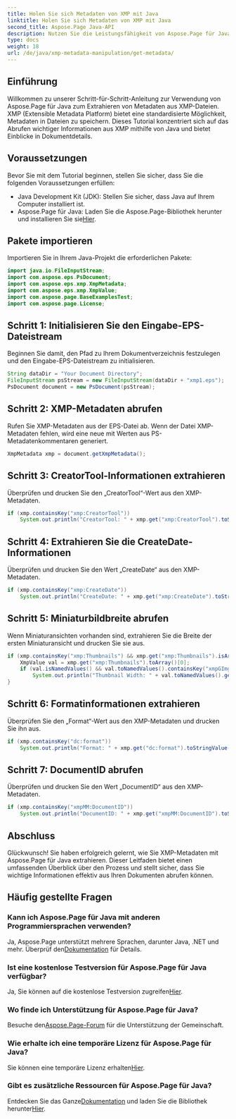 ```yaml
---
title: Holen Sie sich Metadaten von XMP mit Java
linktitle: Holen Sie sich Metadaten von XMP mit Java
second_title: Aspose.Page Java-API
description: Nutzen Sie die Leistungsfähigkeit von Aspose.Page für Java, um XMP-Metadaten mühelos zu extrahieren. Verbessern Sie die Dokumentenanalyse mit unserer Schritt-für-Schritt-Anleitung!
type: docs
weight: 18
url: /de/java/xmp-metadata-manipulation/get-metadata/
---
```

## Einführung
Willkommen zu unserer Schritt-für-Schritt-Anleitung zur Verwendung von Aspose.Page für Java zum Extrahieren von Metadaten aus XMP-Dateien. XMP (Extensible Metadata Platform) bietet eine standardisierte Möglichkeit, Metadaten in Dateien zu speichern. Dieses Tutorial konzentriert sich auf das Abrufen wichtiger Informationen aus XMP mithilfe von Java und bietet Einblicke in Dokumentdetails.
## Voraussetzungen
Bevor Sie mit dem Tutorial beginnen, stellen Sie sicher, dass Sie die folgenden Voraussetzungen erfüllen:
- Java Development Kit (JDK): Stellen Sie sicher, dass Java auf Ihrem Computer installiert ist.
-  Aspose.Page für Java: Laden Sie die Aspose.Page-Bibliothek herunter und installieren Sie sie[Hier](https://releases.aspose.com/page/java/).
## Pakete importieren
Importieren Sie in Ihrem Java-Projekt die erforderlichen Pakete:
```java
import java.io.FileInputStream;
import com.aspose.eps.PsDocument;
import com.aspose.eps.xmp.XmpMetadata;
import com.aspose.eps.xmp.XmpValue;
import com.aspose.page.BaseExamplesTest;
import com.aspose.page.License;
```
## Schritt 1: Initialisieren Sie den Eingabe-EPS-Dateistream
Beginnen Sie damit, den Pfad zu Ihrem Dokumentverzeichnis festzulegen und den Eingabe-EPS-Dateistream zu initialisieren.
```java
String dataDir = "Your Document Directory";
FileInputStream psStream = new FileInputStream(dataDir + "xmp1.eps");
PsDocument document = new PsDocument(psStream);
```
## Schritt 2: XMP-Metadaten abrufen
Rufen Sie XMP-Metadaten aus der EPS-Datei ab. Wenn der Datei XMP-Metadaten fehlen, wird eine neue mit Werten aus PS-Metadatenkommentaren generiert.
```java
XmpMetadata xmp = document.getXmpMetadata();
```
## Schritt 3: CreatorTool-Informationen extrahieren
Überprüfen und drucken Sie den „CreatorTool“-Wert aus den XMP-Metadaten.
```java
if (xmp.containsKey("xmp:CreatorTool"))
    System.out.println("CreatorTool: " + xmp.get("xmp:CreatorTool").toStringValue());
```
## Schritt 4: Extrahieren Sie die CreateDate-Informationen
Überprüfen und drucken Sie den Wert „CreateDate“ aus den XMP-Metadaten.
```java
if (xmp.containsKey("xmp:CreateDate"))
    System.out.println("CreateDate: " + xmp.get("xmp:CreateDate").toStringValue());
```
## Schritt 5: Miniaturbildbreite abrufen
Wenn Miniaturansichten vorhanden sind, extrahieren Sie die Breite der ersten Miniaturansicht und drucken Sie sie aus.
```java
if (xmp.containsKey("xmp:Thumbnails") && xmp.get("xmp:Thumbnails").isArray()) {
    XmpValue val = xmp.get("xmp:Thumbnails").toArray()[0];
    if (val.isNamedValues() && val.toNamedValues().containsKey("xmpGImg:width"))
        System.out.println("Thumbnail Width: " + val.toNamedValues().get("xmpGImg:width").toInteger());
}
```
## Schritt 6: Formatinformationen extrahieren
Überprüfen Sie den „Format“-Wert aus den XMP-Metadaten und drucken Sie ihn aus.
```java
if (xmp.containsKey("dc:format"))
    System.out.println("Format: " + xmp.get("dc:format").toStringValue());
```
## Schritt 7: DocumentID abrufen
Überprüfen und drucken Sie den Wert „DocumentID“ aus den XMP-Metadaten.
```java
if (xmp.containsKey("xmpMM:DocumentID"))
    System.out.println("DocumentID: " + xmp.get("xmpMM:DocumentID").toStringValue());
```
## Abschluss
Glückwunsch! Sie haben erfolgreich gelernt, wie Sie XMP-Metadaten mit Aspose.Page für Java extrahieren. Dieser Leitfaden bietet einen umfassenden Überblick über den Prozess und stellt sicher, dass Sie wichtige Informationen effektiv aus Ihren Dokumenten abrufen können.
## Häufig gestellte Fragen
### Kann ich Aspose.Page für Java mit anderen Programmiersprachen verwenden?
 Ja, Aspose.Page unterstützt mehrere Sprachen, darunter Java, .NET und mehr. Überprüf den[Dokumentation](https://reference.aspose.com/page/java/) für Details.
### Ist eine kostenlose Testversion für Aspose.Page für Java verfügbar?
 Ja, Sie können auf die kostenlose Testversion zugreifen[Hier](https://releases.aspose.com/).
### Wo finde ich Unterstützung für Aspose.Page für Java?
 Besuche den[Aspose.Page-Forum](https://forum.aspose.com/c/page/39) für die Unterstützung der Gemeinschaft.
### Wie erhalte ich eine temporäre Lizenz für Aspose.Page für Java?
 Sie können eine temporäre Lizenz erhalten[Hier](https://purchase.aspose.com/temporary-license/).
### Gibt es zusätzliche Ressourcen für Aspose.Page für Java?
 Entdecken Sie das Ganze[Dokumentation](https://reference.aspose.com/page/java/) und laden Sie die Bibliothek herunter[Hier](https://releases.aspose.com/page/java/).